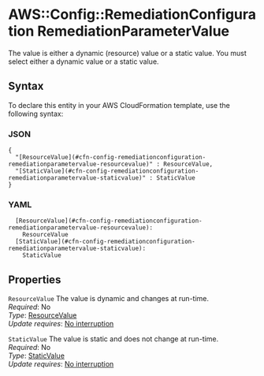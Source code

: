 # AWS::Config::RemediationConfiguration RemediationParameterValue<a name="aws-properties-config-remediationconfiguration-remediationparametervalue"></a>

The value is either a dynamic \(resource\) value or a static value\. You must select either a dynamic value or a static value\.

## Syntax<a name="aws-properties-config-remediationconfiguration-remediationparametervalue-syntax"></a>

To declare this entity in your AWS CloudFormation template, use the following syntax:

### JSON<a name="aws-properties-config-remediationconfiguration-remediationparametervalue-syntax.json"></a>

```
{
  "[ResourceValue](#cfn-config-remediationconfiguration-remediationparametervalue-resourcevalue)" : ResourceValue,
  "[StaticValue](#cfn-config-remediationconfiguration-remediationparametervalue-staticvalue)" : StaticValue
}
```

### YAML<a name="aws-properties-config-remediationconfiguration-remediationparametervalue-syntax.yaml"></a>

```
  [ResourceValue](#cfn-config-remediationconfiguration-remediationparametervalue-resourcevalue):
    ResourceValue
  [StaticValue](#cfn-config-remediationconfiguration-remediationparametervalue-staticvalue):
    StaticValue
```

## Properties<a name="aws-properties-config-remediationconfiguration-remediationparametervalue-properties"></a>

`ResourceValue` <a name="cfn-config-remediationconfiguration-remediationparametervalue-resourcevalue"></a>
The value is dynamic and changes at run\-time\.  
_Required_: No  
_Type_: [ResourceValue](aws-properties-config-remediationconfiguration-resourcevalue.md)  
_Update requires_: [No interruption](https://docs.aws.amazon.com/AWSCloudFormation/latest/UserGuide/using-cfn-updating-stacks-update-behaviors.html#update-no-interrupt)

`StaticValue` <a name="cfn-config-remediationconfiguration-remediationparametervalue-staticvalue"></a>
The value is static and does not change at run\-time\.  
_Required_: No  
_Type_: [StaticValue](aws-properties-config-remediationconfiguration-staticvalue.md)  
_Update requires_: [No interruption](https://docs.aws.amazon.com/AWSCloudFormation/latest/UserGuide/using-cfn-updating-stacks-update-behaviors.html#update-no-interrupt)
